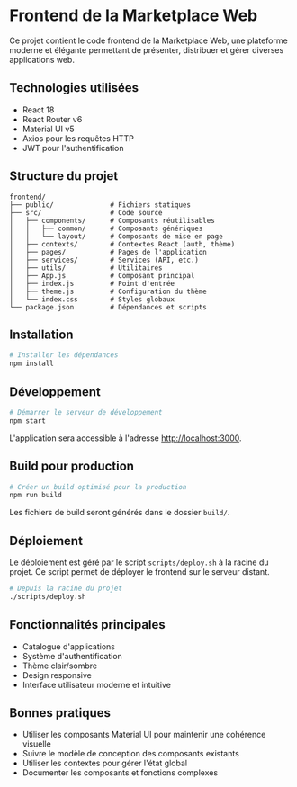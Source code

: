 # Frontend de la Marketplace Web

Ce projet contient le code frontend de la Marketplace Web, une plateforme moderne et élégante permettant de présenter, distribuer et gérer diverses applications web.

## Technologies utilisées

- React 18
- React Router v6
- Material UI v5
- Axios pour les requêtes HTTP
- JWT pour l'authentification

## Structure du projet

```
frontend/
├── public/              # Fichiers statiques
├── src/                 # Code source
│   ├── components/      # Composants réutilisables
│   │   ├── common/      # Composants génériques
│   │   └── layout/      # Composants de mise en page
│   ├── contexts/        # Contextes React (auth, thème)
│   ├── pages/           # Pages de l'application
│   ├── services/        # Services (API, etc.)
│   ├── utils/           # Utilitaires
│   ├── App.js           # Composant principal
│   ├── index.js         # Point d'entrée
│   ├── theme.js         # Configuration du thème
│   └── index.css        # Styles globaux
└── package.json         # Dépendances et scripts
```

## Installation

```bash
# Installer les dépendances
npm install
```

## Développement

```bash
# Démarrer le serveur de développement
npm start
```

L'application sera accessible à l'adresse [http://localhost:3000](http://localhost:3000).

## Build pour production

```bash
# Créer un build optimisé pour la production
npm run build
```

Les fichiers de build seront générés dans le dossier `build/`.

## Déploiement

Le déploiement est géré par le script `scripts/deploy.sh` à la racine du projet. Ce script permet de déployer le frontend sur le serveur distant.

```bash
# Depuis la racine du projet
./scripts/deploy.sh
```

## Fonctionnalités principales

- Catalogue d'applications
- Système d'authentification
- Thème clair/sombre
- Design responsive
- Interface utilisateur moderne et intuitive

## Bonnes pratiques

- Utiliser les composants Material UI pour maintenir une cohérence visuelle
- Suivre le modèle de conception des composants existants
- Utiliser les contextes pour gérer l'état global
- Documenter les composants et fonctions complexes
